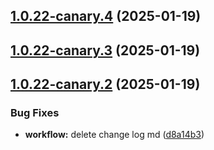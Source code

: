 ## [1.0.22-canary.4](https://github.com/kao-xiang/mantou/compare/v1.0.22-canary.3...v1.0.22-canary.4) (2025-01-19)



## [1.0.22-canary.3](https://github.com/kao-xiang/mantou/compare/v1.0.22-canary.2...v1.0.22-canary.3) (2025-01-19)



## [1.0.22-canary.2](https://github.com/kao-xiang/mantou/compare/v1.0.22-canary.1...v1.0.22-canary.2) (2025-01-19)


### Bug Fixes

* **workflow:** delete change log md ([d8a14b3](https://github.com/kao-xiang/mantou/commit/d8a14b3b5f5a7148ddd430077ecae29e2a17929c))




